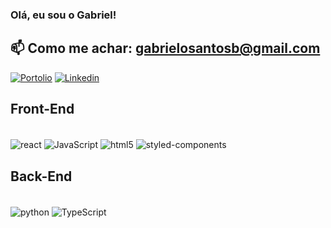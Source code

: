 ### Olá, eu sou o Gabriel!
## 📫 Como me achar: gabrielosantosb@gmail.com

[![Portolio](https://img.shields.io/website?label=PortfolioGabriel.com&style=for-the-badge&url=https://portfoliopessoal-kappa.vercel.app)](https://portfoliopessoal-kappa.vercel.app)
[![Linkedin](https://img.shields.io/badge/LinkedIn-0077B5?style=for-the-badge&logo=linkedin&logoColor=white)](https://www.linkedin.com/in/gabriel-santos-87940a211/)

<!-- ![Gabriel GitHub stats](https://github-readme-stats.vercel.app/api?username=gabrielosantosb&show_icons=true&theme=merko) -->

<!-- ### Tecnologias -->
## Front-End
<div style ="display: inline_block"><br/>
    <img align="center" alt="react" src="https://img.shields.io/badge/React-20232A?style=for-the-badge&logo=react&logoColor=61DAFB"/>
    <img align="center" alt="JavaScript" src="https://img.shields.io/badge/JavaScript-F7DF1E?style=for-the-badge&logo=javascript&logoColor=black"/>
    <img align="center" alt="html5" src="https://img.shields.io/badge/HTML5-E34F26?style=for-the-badge&logo=html5&logoColor=white"/>
      <img align="center" alt="styled-components" src="https://img.shields.io/badge/styled--components-DB7093?style=for-the-badge&logo=styled-components&logoColor=white"/>

</div>

## Back-End
<div style ="display: inline_block"><br/>
    <img align="center" alt="python" src="https://img.shields.io/badge/Python-14354C?style=for-the-badge&logo=python&logoColor=white"/>
    <img align="center" alt="TypeScript" src="https://img.shields.io/badge/MySQL-00000F?style=for-the-badge&logo=mysql&logoColor=white"/>
</div>

